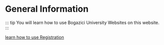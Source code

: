 # General Information

::: tip
You will learn how to use Bogazici University Websites on this website.
:::

[learn how to use Registration](./PLE.md)
